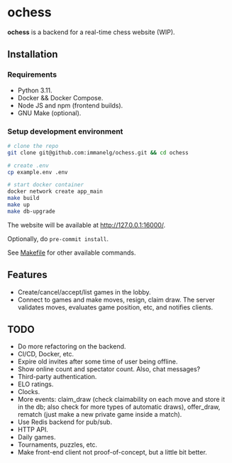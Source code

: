 # ochess

**ochess** is a backend for a real-time chess website (WIP).

## Installation
### Requirements
- Python 3.11.
- Docker && Docker Compose.
- Node JS and npm (frontend builds).
- GNU Make (optional).

### Setup development environment

```bash
# clone the repo
git clone git@github.com:immanelg/ochess.git && cd ochess

# create .env
cp example.env .env

# start docker container
docker network create app_main
make build
make up
make db-upgrade
```

The website will be available at http://127.0.0.1:16000/.

Optionally, do `pre-commit install`.

See [Makefile](Makefile) for other available commands.

## Features
- Create/cancel/accept/list games in the lobby.
- Connect to games and make moves, resign, claim draw. The server validates moves, evaluates game position, etc, and notifies clients.

## TODO
- Do more refactoring on the backend.
- CI/CD, Docker, etc.
- Expire old invites after some time of user being offline.
- Show online count and spectator count. Also, chat messages?
- Third-party authentication.
- ELO ratings.
- Clocks.
- More events: claim_draw (check claimability on each move and store it in the db; also check for more types of automatic draws), offer_draw, rematch (just make a new private game inside a match). 
- Use Redis backend for pub/sub.
- HTTP API.
- Daily games.
- Tournaments, puzzles, etc.
- Make front-end client not proof-of-concept, but a little bit better.

